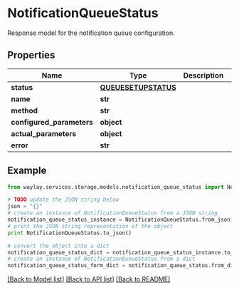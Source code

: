 # NotificationQueueStatus

Response model for the notification queue configuration.

## Properties

Name | Type | Description | Notes
------------ | ------------- | ------------- | -------------
**status** | [**QUEUESETUPSTATUS**](QUEUESETUPSTATUS.md) |  | 
**name** | **str** |  | 
**method** | **str** |  | 
**configured_parameters** | **object** |  | [optional] 
**actual_parameters** | **object** |  | [optional] 
**error** | **str** |  | [optional] 

## Example

```python
from waylay.services.storage.models.notification_queue_status import NotificationQueueStatus

# TODO update the JSON string below
json = "{}"
# create an instance of NotificationQueueStatus from a JSON string
notification_queue_status_instance = NotificationQueueStatus.from_json(json)
# print the JSON string representation of the object
print NotificationQueueStatus.to_json()

# convert the object into a dict
notification_queue_status_dict = notification_queue_status_instance.to_dict()
# create an instance of NotificationQueueStatus from a dict
notification_queue_status_form_dict = notification_queue_status.from_dict(notification_queue_status_dict)
```
[[Back to Model list]](../README.md#documentation-for-models) [[Back to API list]](../README.md#documentation-for-api-endpoints) [[Back to README]](../README.md)


